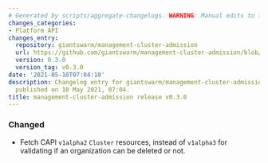 ```yaml
---
# Generated by scripts/aggregate-changelogs. WARNING: Manual edits to this files will be overwritten.
changes_categories:
- Platform API
changes_entry:
  repository: giantswarm/management-cluster-admission
  url: https://github.com/giantswarm/management-cluster-admission/blob/master/CHANGELOG.md#030---2021-05-10
  version: 0.3.0
  version_tag: v0.3.0
date: '2021-05-10T07:04:10'
description: Changelog entry for giantswarm/management-cluster-admission version 0.3.0,
  published on 10 May 2021, 07:04.
title: management-cluster-admission release v0.3.0
---
```


### Changed
- Fetch CAPI `v1alpha2` `Cluster` resources, instead of `v1alpha3` for validating if an organization can be deleted or not.
